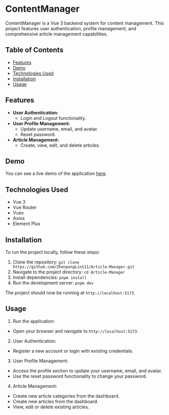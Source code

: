 # ContentManager

ContentManager is a Vue 3 backend system for content management. This project features user authentication, profile management, and comprehensive article management capabilities.

## Table of Contents

- [Features](#features)
- [Demo](#demo)
- [Technologies Used](#technologies-used)
- [Installation](#installation)
- [Usage](#usage)

## Features

- **User Authentication:**
  - Login and Logout functionality.
- **User Profile Management:**
  - Update username, email, and avatar.
  - Reset password.
- **Article Management:**
  - Create, view, edit, and delete articles.

## Demo

You can see a live demo of the application [here](https://zplarticlemanager.netlify.app).

## Technologies Used

- Vue 3
- Vue Router
- Vuex
- Axios
- Element Plus

## Installation

To run the project locally, follow these steps:

1. Clone the repository: `git clone https://github.com/ZhenpengLin111/Article-Manager.git`
2. Navigate to the project directory: `cd Article-Manager`
3. Install dependencies: `pnpm install`
4. Run the development server: `pnpm dev`

The project should now be running at `http://localhost:5173`.

## Usage

1. Run the application:

- Open your browser and navigate to `http://localhost:5173`.

2. User Authentication:

- Register a new account or login with existing credentials.

3. User Profile Management:

- Access the profile section to update your username, email, and avatar.
- Use the reset password functionality to change your password.

4. Article Management:

- Create new article categories from the dashboard.
- Create new articles from the dashboard.
- View, edit or delete existing articles.

